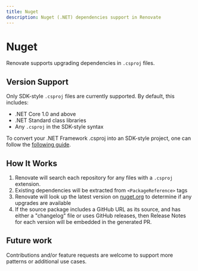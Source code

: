 ```yaml
---
title: Nuget
description: Nuget (.NET) dependencies support in Renovate
---
```


# Nuget

Renovate supports upgrading dependencies in `.csproj` files.

## Version Support

Only SDK-style `.csproj` files are currently supported. By default, this includes:

- .NET Core 1.0 and above
- .NET Standard class libraries
- Any `.csproj` in the SDK-style syntax

To convert your .NET Framework .csproj into an SDK-style project, one can follow the [following guide](https://natemcmaster.com/blog/2017/03/09/vs2015-to-vs2017-upgrade/).

## How It Works

1.  Renovate will search each repository for any files with a `.csproj` extension.
2.  Existing dependencies will be extracted from `<PackageReference>` tags
3.  Renovate will look up the latest version on [nuget.org](https://nuget.org) to determine if any upgrades are available
4.  If the source package includes a GitHub URL as its source, and has either a "changelog" file or uses GitHub releases, then Release Notes for each version will be embedded in the generated PR.

## Future work

Contributions and/or feature requests are welcome to support more patterns or additional use cases.

